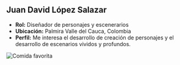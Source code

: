 ## Juan David López Salazar
- **Rol:** Diseñador de personajes y escenerarios
- **Ubicación:** Palmira Valle del Cauca, Colombia
- **Perfil:** Me interesa el desarrollo de creación de personajes y el desarrollo de escenarios vividos y profundos.

![Comida favorita]()
